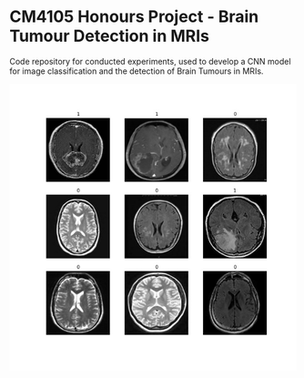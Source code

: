# CM4105 Honours Project - Brain Tumour Detection in MRIs
Code repository for conducted experiments, used to develop a CNN model for image classification and the detection of Brain Tumours in MRIs.

![MRI Dataset Sample](/9x9_ds_sample.jpeg)

